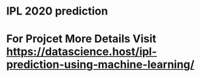 # IPL 2020 prediction

# For Projcet More Details Visit https://datascience.host/ipl-prediction-using-machine-learning/
